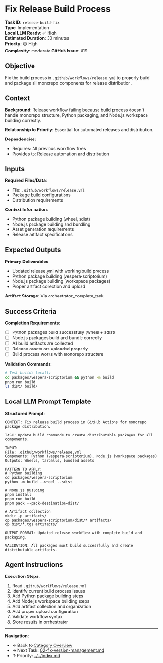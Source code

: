 # Fix Release Build Process

**Task ID**: `release-build-fix`  
**Type**: Implementation  
**Local LLM Ready**: ✅ High  
**Estimated Duration**: 30 minutes  
**Priority**: 🟡 High  
**Complexity**: moderate
**GitHub Issue**: #19

## Objective

Fix the build process in `.github/workflows/release.yml` to properly build and package all monorepo components for release distribution.

## Context

**Background**: Release workflow failing because build process doesn't handle monorepo structure, Python packaging, and Node.js workspace building correctly.

**Relationship to Priority**: Essential for automated releases and distribution.

**Dependencies**:
- Requires: All previous workflow fixes
- Provides to: Release automation and distribution

## Inputs

**Required Files/Data**:
- File: `.github/workflows/release.yml`
- Package build configurations
- Distribution requirements

**Context Information**:
- Python package building (wheel, sdist)
- Node.js package building and bundling
- Asset generation requirements
- Release artifact specifications

## Expected Outputs

**Primary Deliverables**:
- Updated release.yml with working build process
- Python package building (vespera-scriptorium)
- Node.js package building (workspace packages)
- Proper artifact collection and upload

**Artifact Storage**: Via orchestrator_complete_task

## Success Criteria

**Completion Requirements**:
- [ ] Python packages build successfully (wheel + sdist)
- [ ] Node.js packages build and bundle correctly
- [ ] All build artifacts are collected
- [ ] Release assets are uploaded properly
- [ ] Build process works with monorepo structure

**Validation Commands**:
```bash
# Test builds locally
cd packages/vespera-scriptorium && python -m build
pnpm run build
ls dist/ build/
```

## Local LLM Prompt Template

**Structured Prompt**:
```text
CONTEXT: Fix release build process in GitHub Actions for monorepo package distribution.

TASK: Update build commands to create distributable packages for all components.

INPUT: 
File: .github/workflows/release.yml
Components: Python (vespera-scriptorium), Node.js (workspace packages)
Outputs: Wheels, tarballs, bundled assets

PATTERN TO APPLY:
# Python building
cd packages/vespera-scriptorium
python -m build --wheel --sdist

# Node.js building  
pnpm install
pnpm run build
pnpm pack --pack-destination=dist/

# Artifact collection
mkdir -p artifacts/
cp packages/vespera-scriptorium/dist/* artifacts/
cp dist/*.tgz artifacts/

OUTPUT_FORMAT: Updated release workflow with complete build and packaging.

VALIDATION: All packages must build successfully and create distributable artifacts.
```

## Agent Instructions

**Execution Steps**:
1. Read `.github/workflows/release.yml`
2. Identify current build process issues
3. Add Python package building steps
4. Add Node.js workspace building steps
5. Add artifact collection and organization
6. Add proper upload configuration
7. Validate workflow syntax
8. Store results in orchestrator

---

**Navigation**:
- ← Back to [Category Overview](README.md)
- → Next Task: [02-fix-version-management.md](02-fix-version-management.md)
- ↑ Priority: [../../index.md](../../index.md)